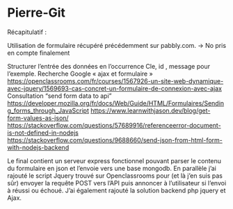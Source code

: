 # Pierre-Git
Récapitulatif :

Utilisation de formulaire récupéré précédemment sur pabbly.com. -> No pris en compte finalement

Structurer l’entrée des données en l’occurrence Cle, id  , message pour l’exemple.
Recherche Google « ajax et formulaire »
https://openclassrooms.com/fr/courses/1567926-un-site-web-dynamique-avec-jquery/1569693-cas-concret-un-formulaire-de-connexion-avec-ajax
Consultation “send form data to api”
https://developer.mozilla.org/fr/docs/Web/Guide/HTML/Formulaires/Sending_forms_through_JavaScript
https://www.learnwithjason.dev/blog/get-form-values-as-json/
https://stackoverflow.com/questions/57689916/referenceerror-document-is-not-defined-in-nodejs
https://stackoverflow.com/questions/9688660/send-json-from-html-form-with-nodejs-backend

Le final contient un serveur express fonctionnel pouvant parser le contenu du formulaire en json et l’envoie vers une base mongodb. En parallèle j’ai rajouté le script Jquery trouvé sur Openclassrooms pour (et là j’en suis pas sûr) envoyer la requête POST vers l’API puis annoncer à l’utilisateur si l’envoi à réussi ou échoué.
J’ai également rajouté la solution backend php jquery et Ajax.

